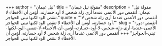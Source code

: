 +++
author = "نيل غيمان"
title = "مقولة نيل غيمان"
description = "مقولة نيل غيمان: أتقمص دور الأعمى عندما أرى زلة شخص لا أود خسارته، أؤمن أن الأخطاء لا تنقص الود لكنها تبني الحواجز."
quote = '''أتقمص دور الأعمى عندما أرى زلة شخص لا أود خسارته، أؤمن أن الأخطاء لا تنقص الود لكنها تبني الحواجز.''' 
slug = "أتقمص-دور-الأعمى-عندما-أرى-زلة-شخص-لا-أود-خسارته-أؤمن-أن-الأخطاء-لا-تنقص-الود-لكنها-تبني-الحواجز"
+++
أتقمص دور الأعمى عندما أرى زلة شخص لا أود خسارته، أؤمن أن الأخطاء لا تنقص الود لكنها تبني الحواجز.
